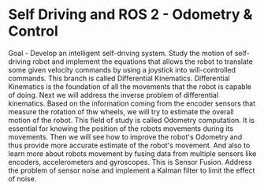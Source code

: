# Self Driving and ROS 2 - Odometry & Control


Goal - Develop an intelligent self-driving system.
Study the motion of self-driving robot and implement the equations that allows the robot to translate some given velocity commands by using a joystick into will-controlled commands. This branch is called Differential Kinematics. Differential Kinematics is the foundation of all the movements that the robot is capable of doing. Next we will address the inverse problem of differential kinematics. Based on the information coming from the encoder sensors that measure the rotation of thw wheels, we will try to estimate the overall motion of the robot. This field of study is called Odometry computation. It is essential for knowing the position of the robots movements during its movements. Then we will see how to improve the robot's Odometry and thus provide more accurate estimate of the robot's movement. And also to learn more about robots movement by fusing data from multiple sensors like encoders, accelerometers and gyroscopes. This is Sensor Fusion. Address the problem of sensor noise and implement a Kalman filter to limit the effect of noise.
